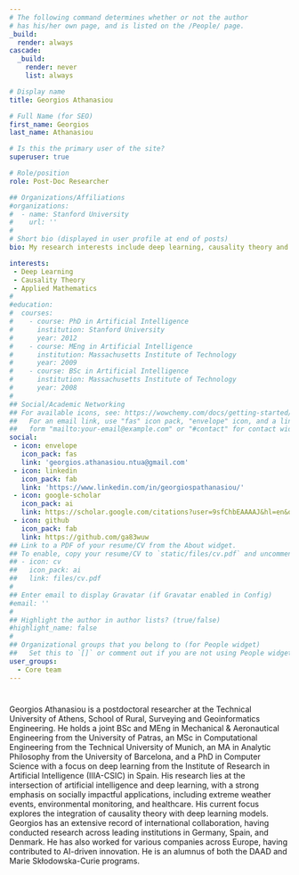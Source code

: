 ```yaml
---
# The following command determines whether or not the author
# has his/her own page, and is listed on the /People/ page.
_build:
  render: always
cascade:
  _build:
    render: never
    list: always

# Display name
title: Georgios Athanasiou

# Full Name (for SEO)
first_name: Georgios
last_name: Athanasiou

# Is this the primary user of the site?
superuser: true

# Role/position
role: Post-Doc Researcher

## Organizations/Affiliations
#organizations:
#  - name: Stanford University
#    url: ''
#
# Short bio (displayed in user profile at end of posts)
bio: My research interests include deep learning, causality theory and applied mathematics.

interests:
 - Deep Learning
 - Causality Theory
 - Applied Mathematics
#
#education:
#  courses:
#    - course: PhD in Artificial Intelligence
#      institution: Stanford University
#      year: 2012
#    - course: MEng in Artificial Intelligence
#      institution: Massachusetts Institute of Technology
#      year: 2009
#    - course: BSc in Artificial Intelligence
#      institution: Massachusetts Institute of Technology
#      year: 2008
#
## Social/Academic Networking
## For available icons, see: https://wowchemy.com/docs/getting-started/page-builder/#icons
##   For an email link, use "fas" icon pack, "envelope" icon, and a link in the
##   form "mailto:your-email@example.com" or "#contact" for contact widget.
social:
 - icon: envelope
   icon_pack: fas
   link: 'georgios.athanasiou.ntua@gmail.com'
 - icon: linkedin
   icon_pack: fab
   link: 'https://www.linkedin.com/in/georgiospathanasiou/'
 - icon: google-scholar
   icon_pack: ai
   link: https://scholar.google.com/citations?user=9sfChbEAAAAJ&hl=en&oi=ao
 - icon: github
   icon_pack: fab
   link: https://github.com/ga83wuw
## Link to a PDF of your resume/CV from the About widget.
## To enable, copy your resume/CV to `static/files/cv.pdf` and uncomment the lines below.
## - icon: cv
##   icon_pack: ai
##   link: files/cv.pdf
#
## Enter email to display Gravatar (if Gravatar enabled in Config)
#email: ''
#
## Highlight the author in author lists? (true/false)
#highlight_name: false
#
## Organizational groups that you belong to (for People widget)
##   Set this to `[]` or comment out if you are not using People widget.
user_groups:
  - Core team
---
```

#
Georgios Athanasiou is a postdoctoral researcher at the Technical University of Athens, School of Rural, Surveying and Geoinformatics Engineering. He holds a joint BSc and MEng in Mechanical & Aeronautical Engineering from the University of Patras, an MSc in Computational Engineering from the Technical University of Munich, an MA in Analytic Philosophy from the University of Barcelona, and a PhD in Computer Science with a focus on deep learning from the Institute of Research in Artificial Intelligence (IIIA-CSIC) in Spain. His research lies at the intersection of artificial intelligence and deep learning, with a strong emphasis on socially impactful applications, including extreme weather events, environmental monitoring, and healthcare. His current focus explores the integration of causality theory with deep learning models. Georgios has an extensive record of international collaboration, having conducted research across leading institutions in Germany, Spain, and Denmark. He has also worked for various companies across Europe, having contributed to AI-driven innovation. He is an alumnus of both the DAAD and Marie Skłodowska-Curie programs.